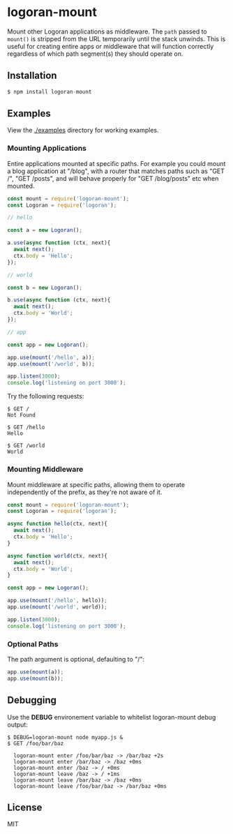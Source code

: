 # logoran-mount

  Mount other Logoran applications as middleware. The `path` passed to `mount()` is stripped
  from the URL temporarily until the stack unwinds. This is useful for creating entire
  apps or middleware that will function correctly regardless of which path segment(s)
  they should operate on.

## Installation

```js
$ npm install logoran-mount
```

## Examples

  View the [./examples](examples) directory for working examples.

### Mounting Applications

  Entire applications mounted at specific paths. For example you could mount
  a blog application at "/blog", with a router that matches paths such as
  "GET /", "GET /posts", and will behave properly for "GET /blog/posts" etc
  when mounted.

```js
const mount = require('logoran-mount');
const Logoran = require('logoran');

// hello

const a = new Logoran();

a.use(async function (ctx, next){
  await next();
  ctx.body = 'Hello';
});

// world

const b = new Logoran();

b.use(async function (ctx, next){
  await next();
  ctx.body = 'World';
});

// app

const app = new Logoran();

app.use(mount('/hello', a));
app.use(mount('/world', b));

app.listen(3000);
console.log('listening on port 3000');
```

  Try the following requests:

```
$ GET /
Not Found

$ GET /hello
Hello

$ GET /world
World
```

### Mounting Middleware

  Mount middleware at specific paths, allowing them to operate independently
  of the prefix, as they're not aware of it.

```js
const mount = require('logoran-mount');
const Logoran = require('logoran');

async function hello(ctx, next){
  await next();
  ctx.body = 'Hello';
}

async function world(ctx, next){
  await next();
  ctx.body = 'World';
}

const app = new Logoran();

app.use(mount('/hello', hello));
app.use(mount('/world', world));

app.listen(3000);
console.log('listening on port 3000');
```

### Optional Paths

  The path argument is optional, defaulting to "/":

```js
app.use(mount(a));
app.use(mount(b));
```

## Debugging

  Use the __DEBUG__ environement variable to whitelist
  logoran-mount debug output:

```
$ DEBUG=logoran-mount node myapp.js &
$ GET /foo/bar/baz

  logoran-mount enter /foo/bar/baz -> /bar/baz +2s
  logoran-mount enter /bar/baz -> /baz +0ms
  logoran-mount enter /baz -> / +0ms
  logoran-mount leave /baz -> / +1ms
  logoran-mount leave /bar/baz -> /baz +0ms
  logoran-mount leave /foo/bar/baz -> /bar/baz +0ms
```

## License

  MIT

